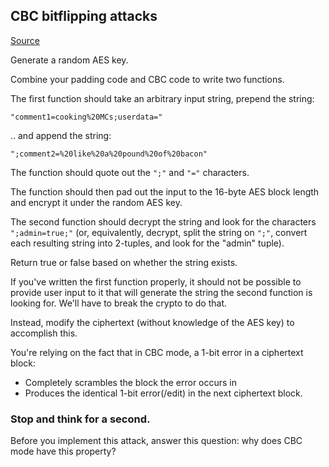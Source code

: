 ## CBC bitflipping attacks

[Source](http://cryptopals.com/sets/2/challenges/16/)

Generate a random AES key.

Combine your padding code and CBC code to write two functions.

The first function should take an arbitrary input string, prepend the string:

`"comment1=cooking%20MCs;userdata="`

.. and append the string:

`";comment2=%20like%20a%20pound%20of%20bacon"`

The function should quote out the `";"` and `"="` characters.

The function should then pad out the input to the 16-byte AES block length and encrypt it under the random AES key.

The second function should decrypt the string and look for the characters `";admin=true;"` (or, equivalently, decrypt, split the string on `";"`, convert each resulting string into 2-tuples, and look for the "admin" tuple).

Return true or false based on whether the string exists.

If you've written the first function properly, it should not be possible to provide user input to it that will generate the string the second function is looking for. We'll have to break the crypto to do that.

Instead, modify the ciphertext (without knowledge of the AES key) to accomplish this.

You're relying on the fact that in CBC mode, a 1-bit error in a ciphertext block:

* Completely scrambles the block the error occurs in
* Produces the identical 1-bit error(/edit) in the next ciphertext block.

### Stop and think for a second.

Before you implement this attack, answer this question: why does CBC mode have this property?
